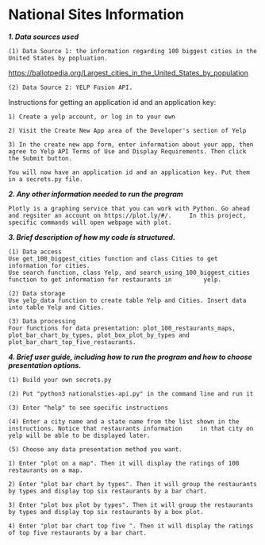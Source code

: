 # National Sites Information 

***1. Data sources used***

	(1) Data Source 1: the information regarding 100 biggest cities in the United States by popluation.
https://ballotpedia.org/Largest_cities_in_the_United_States_by_population

	(2) Data Source 2: YELP Fusion API. 
Instructions for getting an application id and an application key:

	1) Create a yelp account, or log in to your own
	
	2) Visit the Create New App area of the Developer's section of Yelp
	
	3) In the create new app form, enter information about your app, then agree to Yelp API Terms of Use and Display Requirements. Then click the Submit button.
	
	You will now have an application id and an application key. Put them in a secrets.py file. 

***2. Any other information needed to run the program***

	Plotly is a graphing service that you can work with Python. Go ahead and regsiter an account on https://plot.ly/#/. 	In this project, specific commands will open webpage with plot. 

***3. Brief description of how my code is structured.***

	(1) Data access
	Use get_100_biggest_cities function and class Cities to get information for cities. 
	Use search function, class Yelp, and search_using_100_biggest_cities function to get information for restaurants in 	    yelp. 

	(2) Data storage
	Use yelp_data function to create table Yelp and Cities. Insert data into table Yelp and Cities. 

	(3) Data processing
	Four functions for data presentation: plot_100_restaurants_maps, plot_bar_chart_by_types, plot_box_plot_by_types and 	     plot_bar_chart_top_five_restaurants. 


***4. Brief user guide, including how to run the program and how to choose presentation options.***

	(1) Build your own secrets.py 

	(2) Put "python3 nationalsties-api.py" in the command line and run it 

	(3) Enter "help" to see specific instructions

	(4) Enter a city name and a state name from the list shown in the instructions. Notice that restaurants information 	in that city on yelp will be able to be displayed later. 

	(5) Choose any data presentation method you want.

	1) Enter "plot on a map". Then it will display the ratings of 100 restaurants on a map.
	
	2) Enter "plot bar chart by types". Then it will group the restaurants by types and display top six restaurants by a bar chart.
	
	3) Enter "plot box plot by types". Then it will group the restaurants by types and display top six restaurants by a box plot.
	
	4) Enter "plot bar chart top five ". Then it will display the ratings of top five restaurants by a bar chart.
